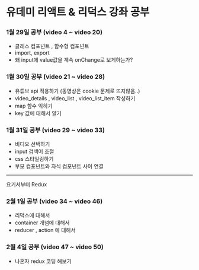 # 유데미 리액트 & 리덕스 강좌 공부

### 1월 29일 공부 (video 4 ~ video 20)

+ 클래스 컴포넌트 , 함수형 컴포넌트
+ import, export
+ 왜 input에 value값을 계속 onChange로 보게하는가?

### 1월 30일 공부 (video 21 ~ video 28)

+ 유튜브 api 적용하기 (동영상은 cookie 문제로 뜨지않음..)
+ video_details , video_list , video_list_item 작성하기
+ map 함수 익히기
+ key 값에 대해서 알기

### 1월 31일 공부 (video 29 ~ video 33)

+ 비디오 선택하기
+ input 검색어 조절
+ css 스타일링하기
+ 부모 컴포넌트와 자식 컴포넌트 사이 연결

* * *
요기서부터 Redux
### 2월 1일 공부 (video 34 ~ video 46)

+ 리덕스에 대해서
+ container 개념에 대해서
+ reducer , action 에 대해서

### 2월 4일 공부 (video 47 ~ video 50)

+ 나혼자 redux 코딩 해보기
